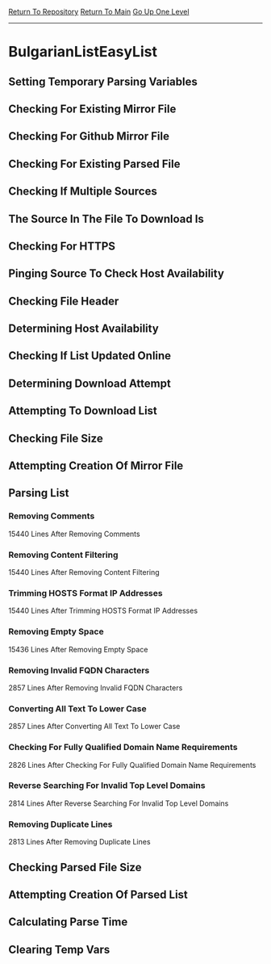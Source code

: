 [Return To Repository](https://github.com/deathbybandaid/piholeparser/)
[Return To Main](https://github.com/deathbybandaid/piholeparser/blob/master/RecentRunLogs/Mainlog.md)
[Go Up One Level](https://github.com/deathbybandaid/piholeparser/blob/master/RecentRunLogs/TopLevelScripts/30-Processing-External-Blacklists.md)
____________________________________
# BulgarianListEasyList
## Setting Temporary Parsing Variables
## Checking For Existing Mirror File
## Checking For Github Mirror File
## Checking For Existing Parsed File
## Checking If Multiple Sources
## The Source In The File To Download Is
## Checking For HTTPS
## Pinging Source To Check Host Availability
## Checking File Header
## Determining Host Availability
## Checking If List Updated Online
## Determining Download Attempt
## Attempting To Download List
## Checking File Size
## Attempting Creation Of Mirror File
## Parsing List
### Removing Comments
15440 Lines After Removing Comments
### Removing Content Filtering
15440 Lines After Removing Content Filtering
### Trimming HOSTS Format IP Addresses
15440 Lines After Trimming HOSTS Format IP Addresses
### Removing Empty Space
15436 Lines After Removing Empty Space
### Removing Invalid FQDN Characters
2857 Lines After Removing Invalid FQDN Characters
### Converting All Text To Lower Case
2857 Lines After Converting All Text To Lower Case
### Checking For Fully Qualified Domain Name Requirements
2826 Lines After Checking For Fully Qualified Domain Name Requirements
### Reverse Searching For Invalid Top Level Domains
2814 Lines After Reverse Searching For Invalid Top Level Domains
### Removing Duplicate Lines
2813 Lines After Removing Duplicate Lines
## Checking Parsed File Size
## Attempting Creation Of Parsed List
## Calculating Parse Time
## Clearing Temp Vars
